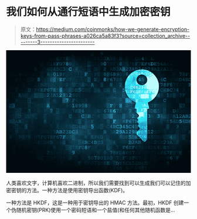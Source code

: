 # 我们如何从通行短语中生成加密密钥

> 原文：<https://medium.com/coinmonks/how-we-generate-encryption-keys-from-pass-phrases-a026ca5a83f3?source=collection_archive---------3----------------------->

![](img/eae6a17b385e6a797d0c38d2b160d915.png)

人类喜欢文字，计算机喜欢二进制，所以我们需要找到可以生成我们可以记住的加密密钥的方法。一种方法是使用密钥导出函数(KDF)。

一种方法是 HKDF，这是一种用于密钥导出的 HMAC 方法。最初，HKDF 创建一个伪随机密钥(PRK)使用一个密码短语和一个盐值(和任何其他随机函数是…